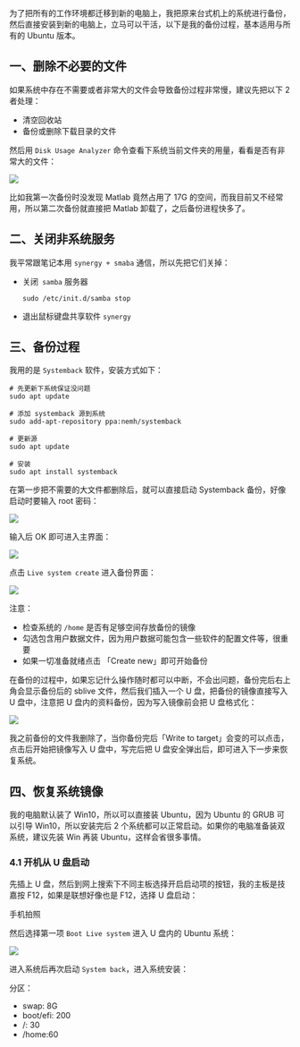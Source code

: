 为了把所有的工作环境都迁移到新的电脑上，我把原来台式机上的系统进行备份，然后直接安装到新的电脑上，立马可以干活，以下是我的备份过程，基本适用与所有的 Ubuntu 版本。

## 一、删除不必要的文件

如果系统中存在不需要或者非常大的文件会导致备份过程非常慢，建议先把以下 2 者处理：

- 清空回收站
- 备份或删除下载目录的文件

然后用 `Disk Usage Analyzer` 命令查看下系统当前文件夹的用量，看看是否有非常大的文件：

![](https://dlonng.oss-cn-shenzhen.aliyuncs.com/blog/disk_usage_analyzer.png)

比如我第一次备份时没发现 Matlab 竟然占用了 17G 的空间，而我目前又不经常用，所以第二次备份就直接把 Matlab 卸载了，之后备份进程快多了。

## 二、关闭非系统服务

我平常跟笔记本用 `synergy + smaba` 通信，所以先把它们关掉：

- 关闭` samba` 服务器

  ```
  sudo /etc/init.d/samba stop
  ```

- 退出鼠标键盘共享软件 `synergy`

## 三、备份过程

我用的是 `Systemback` 软件，安装方式如下：

```shell
# 先更新下系统保证没问题
sudo apt update

# 添加 systemback 源到系统
sudo add-apt-repository ppa:nemh/systemback

# 更新源
sudo apt update

# 安装
sudo apt install systemback
```

在第一步把不需要的大文件都删除后，就可以直接启动 Systemback 备份，好像启动时要输入 root 密码：

![](https://dlonng.oss-cn-shenzhen.aliyuncs.com/blog/systemback_root.png)

输入后 OK 即可进入主界面：

![](https://dlonng.oss-cn-shenzhen.aliyuncs.com/blog/live_system_create.png)

点击 `Live system create` 进入备份界面：

![](https://dlonng.oss-cn-shenzhen.aliyuncs.com/blog/start_create_new.png)

注意：

- 检查系统的 `/home` 是否有足够空间存放备份的镜像
- 勾选包含用户数据文件，因为用户数据可能包含一些软件的配置文件等，很重要
- 如果一切准备就绪点击 「Create new」即可开始备份

在备份的过程中，如果忘记什么操作随时都可以中断，不会出问题，备份完后右上角会显示备份后的 sblive 文件，然后我们插入一个 U 盘，把备份的镜像直接写入 U 盘中，注意把 U 盘内的资料备份，因为写入镜像前会把 U 盘格式化：

![](https://dlonng.oss-cn-shenzhen.aliyuncs.com/blog/write_to_target.png)

我之前备份的文件我删除了，当你备份完后「Write to target」会变的可以点击，点击后开始把镜像写入 U 盘中，写完后把 U 盘安全弹出后，即可进入下一步来恢复系统。

## 四、恢复系统镜像

我的电脑默认装了 Win10，所以可以直接装 Ubuntu，因为 Ubuntu 的 GRUB 可以引导 Win10，所以安装完后 2 个系统都可以正常启动。如果你的电脑准备装双系统，建议先装 Win 再装 Ubuntu，这样会省很多事情。

### 4.1 开机从 U 盘启动

先插上 U 盘，然后到网上搜索下不同主板选择开启启动项的按钮，我的主板是技嘉按 F12，如果是联想好像也是 F12，选择 U 盘启动：

手机拍照

然后选择第一项 `Boot Live system` 进入 U 盘内的 Ubuntu 系统：

![](https://dlonng.oss-cn-shenzhen.aliyuncs.com/blog/boot_live_system.png)

进入系统后再次启动 `System back`，进入系统安装：

分区：

- swap: 8G
- boot/efi: 200
- /: 30
- /home:60